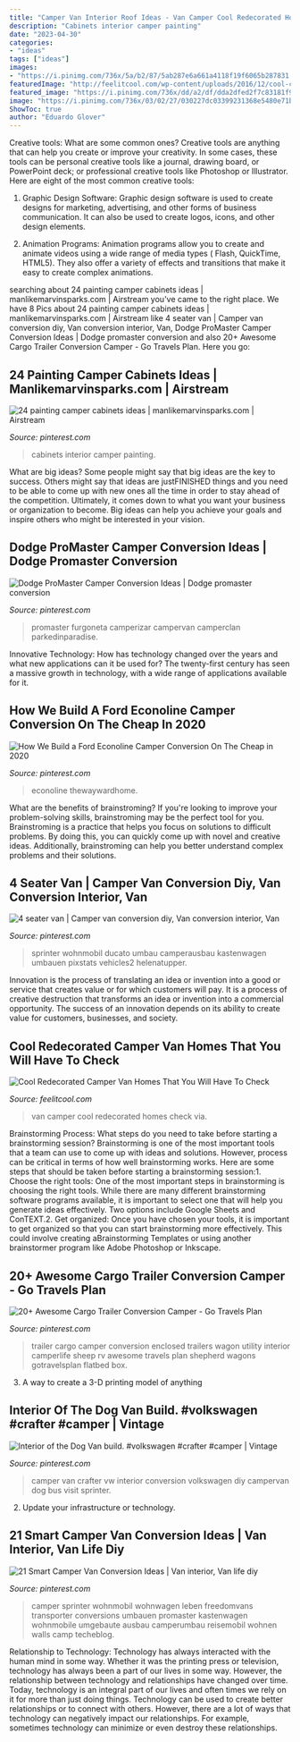 ```yaml
---
title: "Camper Van Interior Roof Ideas - Van Camper Cool Redecorated Homes Check Via"
description: "Cabinets interior camper painting"
date: "2023-04-30"
categories:
- "ideas"
tags: ["ideas"]
images:
- "https://i.pinimg.com/736x/5a/b2/87/5ab287e6a661a4118f19f6065b287831.jpg"
featuredImage: "http://feelitcool.com/wp-content/uploads/2016/12/cool-camper-van-homes4.jpg"
featured_image: "https://i.pinimg.com/736x/dd/a2/df/dda2dfed2f7c83181f942f0f2e713e19.jpg"
image: "https://i.pinimg.com/736x/03/02/27/030227dc03399231368e5480e71b7a63.jpg"
ShowToc: true
author: "Eduardo Glover"
---
```



Creative tools: What are some common ones?
Creative tools are anything that can help you create or improve your creativity. In some cases, these tools can be personal creative tools like a journal, drawing board, or PowerPoint deck; or professional creative tools like Photoshop or Illustrator. Here are eight of the most common creative tools:
1. Graphic Design Software: Graphic design software is used to create designs for marketing, advertising, and other forms of business communication. It can also be used to create logos, icons, and other design elements.

2. Animation Programs: Animation programs allow you to create and animate videos using a wide range of media types ( Flash, QuickTime, HTML5). They also offer a variety of effects and transitions that make it easy to create complex animations.


	

		
searching about 24 painting camper cabinets ideas | manlikemarvinsparks.com | Airstream you've came to the right place. We have 8 Pics about 24 painting camper cabinets ideas | manlikemarvinsparks.com | Airstream like 4 seater van | Camper van conversion diy, Van conversion interior, Van, Dodge ProMaster Camper Conversion Ideas | Dodge promaster conversion and also 20+ Awesome Cargo Trailer Conversion Camper - Go Travels Plan. Here you go:
		
    
## 24 Painting Camper Cabinets Ideas | Manlikemarvinsparks.com | Airstream

<img loading=lazy src="https://i.pinimg.com/736x/24/7e/8c/247e8c2a5e4d24b22b0d69ac21fb2b2f.jpg" onerror="this.onerror=null;this.src='https://tse3.mm.bing.net/th?id=OIP.9GiqiweR5us6a_YGe-nEDgHaLH&amp;pid=15.1';" alt="24 painting camper cabinets ideas | manlikemarvinsparks.com | Airstream">

_Source: pinterest.com_

>cabinets interior camper painting. 

	

What are big ideas?
Some people might say that big ideas are the key to success. Others might say that ideas are justFINISHED things and you need to be able to come up with new ones all the time in order to stay ahead of the competition. Ultimately, it comes down to what you want your business or organization to become. Big ideas can help you achieve your goals and inspire others who might be interested in your vision.

    
## Dodge ProMaster Camper Conversion Ideas | Dodge Promaster Conversion

<img loading=lazy src="https://i.pinimg.com/736x/20/e7/bf/20e7bf264e1d9d657e8178448753a9b5.jpg" onerror="this.onerror=null;this.src='https://tse1.mm.bing.net/th?id=OIP.hyuGaVQWU9scIzVxW8ClPQHaJJ&amp;pid=15.1';" alt="Dodge ProMaster Camper Conversion Ideas | Dodge promaster conversion">

_Source: pinterest.com_

>promaster furgoneta camperizar campervan camperclan parkedinparadise. 

	

Innovative Technology: How has technology changed over the years and what new applications can it be used for?
The twenty-first century has seen a massive growth in technology, with a wide range of applications available for it.

    
## How We Build A Ford Econoline Camper Conversion On The Cheap In 2020

<img loading=lazy src="https://i.pinimg.com/736x/a0/8a/74/a08a7497b9b4fa749d98ec96dfe66771.jpg" onerror="this.onerror=null;this.src='https://tse2.mm.bing.net/th?id=OIP.IeT8N7p6dKcjxdeJQSU3JQHaLH&amp;pid=15.1';" alt="How We Build a Ford Econoline Camper Conversion On The Cheap in 2020">

_Source: pinterest.com_

>econoline thewaywardhome. 

	

What are the benefits of brainstroming?
If you're looking to improve your problem-solving skills, brainstroming may be the perfect tool for you. Brainstroming is a practice that helps you focus on solutions to difficult problems. By doing this, you can quickly come up with novel and creative ideas. Additionally, brainstroming can help you better understand complex problems and their solutions.

    
## 4 Seater Van | Camper Van Conversion Diy, Van Conversion Interior, Van

<img loading=lazy src="https://i.pinimg.com/736x/5a/b2/87/5ab287e6a661a4118f19f6065b287831.jpg" onerror="this.onerror=null;this.src='https://tse1.mm.bing.net/th?id=OIP.NU-AaTyKXdDKzEq5uPHJbgHaLH&amp;pid=15.1';" alt="4 seater van | Camper van conversion diy, Van conversion interior, Van">

_Source: pinterest.com_

>sprinter wohnmobil ducato umbau camperausbau kastenwagen umbauen pixstats vehicles2 helenatupper. 

	

Innovation is the process of translating an idea or invention into a good or service that creates value or for which customers will pay. It is a process of creative destruction that transforms an idea or invention into a commercial opportunity. The success of an innovation depends on its ability to create value for customers, businesses, and society.

    
## Cool Redecorated Camper Van Homes That You Will Have To Check

<img loading=lazy src="http://feelitcool.com/wp-content/uploads/2016/12/cool-camper-van-homes4.jpg" onerror="this.onerror=null;this.src='https://tse3.mm.bing.net/th?id=OIP.hGquCPyTPDylr4bzmJ_JFwHaLH&amp;pid=15.1';" alt="Cool Redecorated Camper Van Homes That You Will Have To Check">

_Source: feelitcool.com_

>van camper cool redecorated homes check via. 

	

Brainstorming Process: What steps do you need to take before starting a brainstorming session?
Brainstorming is one of the most important tools that a team can use to come up with ideas and solutions. However, process can be critical in terms of how well brainstorming works. Here are some steps that should be taken before starting a brainstorming session:1. Choose the right tools: One of the most important steps in brainstorming is choosing the right tools. While there are many different brainstorming software programs available, it is important to select one that will help you generate ideas effectively. Two options include Google Sheets and ConTEXT.2. Get organized: Once you have chosen your tools, it is important to get organized so that you can start brainstorming more effectively. This could involve creating aBrainstorming Templates or using another brainstormer program like Adobe Photoshop or Inkscape.
    
## 20+ Awesome Cargo Trailer Conversion Camper - Go Travels Plan

<img loading=lazy src="https://i.pinimg.com/736x/8f/8d/32/8f8d320873d720988cfda2bd2c33db2e.jpg" onerror="this.onerror=null;this.src='https://tse1.mm.bing.net/th?id=OIP.5SyPoHTtlHMutXKdJ1BUOQHaJ3&amp;pid=15.1';" alt="20+ Awesome Cargo Trailer Conversion Camper - Go Travels Plan">

_Source: pinterest.com_

>trailer cargo camper conversion enclosed trailers wagon utility interior camperlife sheep rv awesome travels plan shepherd wagons gotravelsplan flatbed box. 

	

3. A way to create a 3-D printing model of anything 

    
## Interior Of The Dog Van Build. #volkswagen #crafter #camper | Vintage

<img loading=lazy src="https://i.pinimg.com/736x/dd/a2/df/dda2dfed2f7c83181f942f0f2e713e19.jpg" onerror="this.onerror=null;this.src='https://tse4.mm.bing.net/th?id=OIP.EjZG_ztZKSqG3TldBtr0NgHaHa&amp;pid=15.1';" alt="Interior of the Dog Van build. #volkswagen #crafter #camper | Vintage">

_Source: pinterest.com_

>camper van crafter vw interior conversion volkswagen diy campervan dog bus visit sprinter. 

	

2. Update your infrastructure or technology.

    
## 21 Smart Camper Van Conversion Ideas | Van Interior, Van Life Diy

<img loading=lazy src="https://i.pinimg.com/736x/03/02/27/030227dc03399231368e5480e71b7a63.jpg" onerror="this.onerror=null;this.src='https://tse2.mm.bing.net/th?id=OIP.pnvtmXTVzkd-8SdvdjROxQHaLH&amp;pid=15.1';" alt="21 Smart Camper Van Conversion Ideas | Van interior, Van life diy">

_Source: pinterest.com_

>camper sprinter wohnmobil wohnwagen leben freedomvans transporter conversions umbauen promaster kastenwagen wohnmobile umgebaute ausbau camperumbau reisemobil wohnen walls camp techeblog. 

	

Relationship to Technology:
Technology has always interacted with the human mind in some way. Whether it was the printing press or television, technology has always been a part of our lives in some way. However, the relationship between technology and relationships have changed over time. 
Today, technology is an integral part of our lives and often times we rely on it for more than just doing things. Technology can be used to create better relationships or to connect with others. However, there are a lot of ways that technology can negatively impact our relationships. For example, sometimes technology can minimize or even destroy these relationships.

